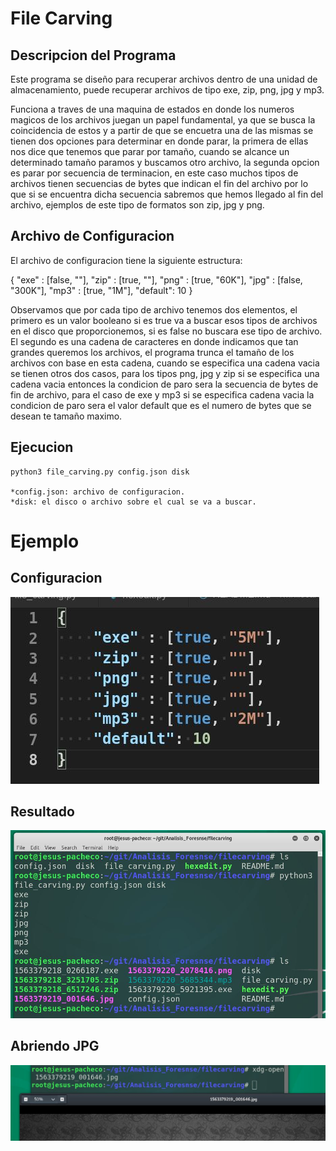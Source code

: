 # File Carving

## Descripcion del Programa

Este programa se diseño para recuperar archivos dentro de una unidad de 
almacenamiento, puede recuperar archivos de tipo exe, zip, png, jpg y mp3.

Funciona a traves de una maquina de estados en donde los numeros magicos de
los archivos juegan un papel fundamental, ya que se busca la coincidencia de 
estos y a partir de que se encuetra una de las mismas se tienen dos opciones
para determinar en donde parar, la primera de ellas nos dice que tenemos que
parar por tamaño, cuando se alcance un determinado tamaño paramos y buscamos
otro archivo, la segunda opcion es parar por secuencia de terminacion, en este
caso muchos tipos de archivos tienen secuencias de bytes que indican el fin del
archivo por lo que si se encuentra dicha secuencia sabremos que hemos llegado
al fin del archivo, ejemplos de este tipo de formatos son zip, jpg y png.

## Archivo de Configuracion

El archivo de configuracion tiene la siguiente estructura:

{
    "exe" : [false, ""],
    "zip" : [true, ""],
    "png" : [true, "60K"],
    "jpg" : [false, "300K"],
    "mp3" : [true, "1M"],
    "default": 10
}

Observamos que por cada tipo de archivo tenemos dos elementos, el primero es
un valor booleano si es true va a buscar esos tipos de archivos en el disco que
proporcionemos, si es false no buscara ese tipo de archivo. El segundo es una
cadena de caracteres en donde indicamos que tan grandes queremos los archivos,
el programa trunca el tamaño de los archivos con base en esta cadena, cuando se
especifica una cadena vacia se tienen otros dos casos, para los tipos png, jpg y
zip si se especifica una cadena vacia entonces la condicion de paro sera la
secuencia de bytes de fin de archivo, para el caso de exe y mp3 si se especifica
cadena vacia la condicion de paro sera el valor default que es el numero de
bytes que se desean te tamaño maximo.

## Ejecucion

    python3 file_carving.py config.json disk

    *config.json: archivo de configuracion.
    *disk: el disco o archivo sobre el cual se va a buscar.

# Ejemplo

## Configuracion

![Config](https://raw.githubusercontent.com/Svare/Analisis_Forense/master/filecarving/imagenes/config.JPG)

## Resultado

![Res](https://raw.githubusercontent.com/Svare/Analisis_Forense/master/filecarving/imagenes/ejecucion.JPG)

## Abriendo JPG

![JPG](https://raw.githubusercontent.com/Svare/Analisis_Forense/master/filecarving/imagenes/jpg.JPG)
